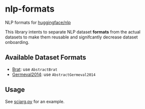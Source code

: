 # nlp-formats
NLP formats for [huggingface/nlp](https://github.com/huggingface/nlp)

This library intents to separate NLP dataset **formats** from the actual datasets to make them reusable and signifcantly decrease dataset onboarding.

## Available Dataset Formats
* [Brat](https://brat.nlplab.org/): use `AbstractBrat`
* [Germeval2014](http://www.lrec-conf.org/proceedings/lrec2014/pdf/276_Paper.pdf): use `AbstractGermeval2014`

## Usage
See [sciarg.py](https://github.com/ArneBinder/nlp/blob/dataset_sciarg/datasets/sciarg/sciarg.py) for an example.
